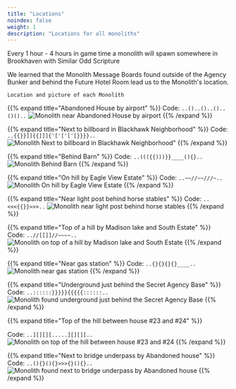 ```yaml
---
title: "Locations"
noindex: false
weight: 1
description: "Locations for all monoliths"
---
```



Every 1 hour - 4 hours in game time a monolith will spawn somewhere in Brookhaven with Similar Odd Scripture

We learned that the Monolith Message Boards found outside of the Agency Bunker and behind the Future Hotel Room lead us to the Monolith's location.



`Location and picture of each Monolith`

{{% expand title="Abandoned House by airport" %}}
Code: `..()..()..()..()()..`
![Monolith near Abandoned House by airport](/images/bh/monolith-location_abandoned_house.png)
{{% /expand %}}

{{% expand title="Next to billboard in Blackhawk Neighborhood" %}}
Code: `..{{}}]]{{]]]{'['['['[}}}}..`
![Monolith Next to billboard in Blackhawk Neighborhood"](/images/bh/monolith-location_balckhawk_billboard.png)
{{% /expand %}}

{{% expand title="Behind Barn" %}}
Code: `..((({{)))}}____(){}..`
![Monolith Behind Barn](/images/bh/monolith-location_behind_barn.png)
{{% /expand %}}

{{% expand title="On hill by Eagle View Estate" %}}
Code: `..~~//~~///~..`
![Monolith On hill by Eagle View Estate](/images/bh/monolith-location_hill_by_eagle_view.png)
{{% /expand %}}

{{% expand title="Near light post behind horse stables" %}}
Code: `..<<<{{}}>>>..`
![Monolith near light post behind horse stables](/images/bh/monolith-location_lightpost_behind_horse_stable.png)
{{% /expand %}}

{{% expand title="Top of a hill by Madison lake and South Estate" %}}
Code: `..//[[]]//~~~~..`
![Monolith on top of a hill by Madison lake and South Estate](/images/bh/monolith-location_madison_lake_hill_top.png)
{{% /expand %}}

{{% expand title="Near gas station" %}}
Code: `..{}{}{}{}____..`
![Monolith near gas station](/images/bh/monolith-location_near_gas_station.png)
{{% /expand %}}

{{% expand title="Underground just behind the Secret Agency Base" %}}
Code: `..::::::}}}}}{{{{{::::::..`
![Monolith found underground just behind the Secret Agency Base](/images/bh/monolith-location_outside_of_agency_bunker.png)
{{% /expand %}}

{{% expand title="Top of the hill between house #23 and #24" %}}


Code: `..][][][.....][][][..`
![Monolith on top of the hill between house #23 and #24](/images/bh/monolith-location_top_of_hill_between_house_23_and_24.png)
{{% /expand %}}

{{% expand title="Next to bridge underpass by Abandoned house" %}}
Code: `..(){}(){}>>>{}(){}..`
![Monolith found next to bridge underpass by Abandoned house](/images/bh/monolith-location_underpass_by_abanoned_house.png)
{{% /expand %}}
